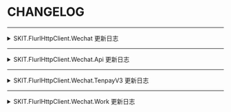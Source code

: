 ﻿# CHANGELOG

---

<details>

<summary>SKIT.FlurlHttpClient.Wechat 更新日志</summary>

-   Release 1.0.0

    -   首次发布。

</details>

---

<details>

<summary>SKIT.FlurlHttpClient.Wechat.Api 更新日志</summary>

-   Release 1.0.0

    -   首次发布。

</details>

---

<details>

<summary>SKIT.FlurlHttpClient.Wechat.TenpayV3 更新日志</summary>

-   Release 1.1.0

    -   **新增**：新增分账相关接口。

-   Release 1.0.1

    -   **新增**：随官方更新服务商提现、服务商结算账户接口相关字段。

    -   **修复**：修复调起支付所需参数签名生成错误。

-   Release 1.0.0

    -   首次发布。

</details>

---

<details>

<summary>SKIT.FlurlHttpClient.Wechat.Work 更新日志</summary>

-   Release 1.0.0

    -   首次发布。

</details>
